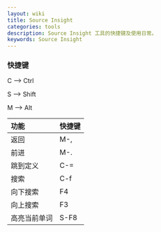 ```yaml
---
layout: wiki
title: Source Insight
categories: tools
description: Source Insight 工具的快捷键及使用日常。
keywords: Source Insight
---
```


### 快捷键

C --> Ctrl

S --> Shift

M --> Alt

| 功能         | 快捷键 |
|:-------------|:-------|
| 返回         | M-,    |
| 前进         | M-.    |
| 跳到定义     | C-=    |
| 搜索         | C-f    |
| 向下搜索     | F4     |
| 向上搜索     | F3     |
| 高亮当前单词 | S-F8   |
